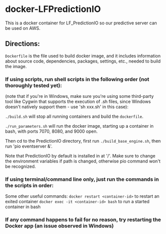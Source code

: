 # docker-LFPredictionIO

This is a docker container for LF_PredictionIO so our predictive server can be used on AWS.

## Directions:

```Dockerfile``` is the file used to build docker image, and it includes information about source code, dependencies, packages, settings, etc., needed to build the image.



### If using scripts, run shell scripts in the following order (not thoroughly tested yet):

(note that if you're in Windows, make sure you're using some third-party tool like Cygwin that supports the execution of .sh files, since Windows doesn't natively support them - use 'sh xxx.sh' in this case):

```./build.sh``` will stop all running containers and build the ```dockerfile```.

```./run_parameters.sh``` will run the docker image, starting up a container in bash, with ports 7070, 8080, and 9000 open.

Then cd to the PredictionIO directory, first run ```./build_base_engine.sh```, then run 'pio eventserver &'.

Note that PredictionIO by default is installed in at '/'. Make sure to change the environment variables if path is changed, otherwise pio command won't be recognized.

### If using terminal/command line only, just run the commands in the scripts in order:

Some other useful commands:
```docker restart <container-id>``` to restart an exited container
```docker exec -it <container-id> bash``` to run a started container in bash

### If any command happens to fail for no reason, try restarting the Docker app (an issue observed in Windows)

